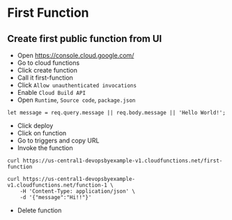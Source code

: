 # First Function

## Create first public function from UI

- Open https://console.cloud.google.com/
- Go to cloud functions
- Click create function
- Call it first-function
- Click `Allow unauthenticated invocations`
- Enable `Cloud Build API`
- Open `Runtime`, `Source code`, `package.json`
```
let message = req.query.message || req.body.message || 'Hello World!';
```
- Click deploy
- Click on function
- Go to triggers and copy URL
- Invoke the function
```
curl https://us-central1-devopsbyexample-v1.cloudfunctions.net/first-function

curl https://us-central1-devopsbyexample-v1.cloudfunctions.net/function-1 \
    -H 'Content-Type: application/json' \
    -d '{"message":"Hi!!"}'
```
- Delete function
